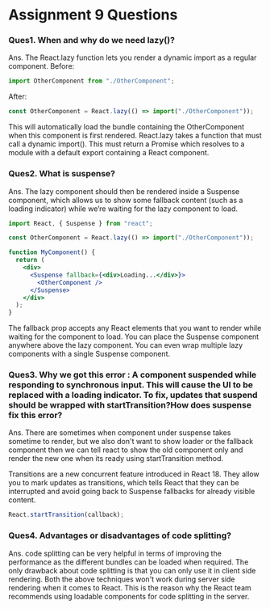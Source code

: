 # Assignment 9 Questions

### Ques1. When and why do we need lazy()?

Ans. The React.lazy function lets you render a dynamic import as a regular component.
Before:

```jsx
import OtherComponent from "./OtherComponent";
```

After:

```jsx
const OtherComponent = React.lazy(() => import("./OtherComponent"));
```

This will automatically load the bundle containing the OtherComponent when this component is first rendered.
React.lazy takes a function that must call a dynamic import(). This must return a Promise which resolves to a
module with a default export containing a React component.

### Ques2. What is suspense?

Ans. The lazy component should then be rendered inside a Suspense component, which allows us to show some fallback
content (such as a loading indicator) while we’re waiting for the lazy component to load.

```jsx
import React, { Suspense } from "react";

const OtherComponent = React.lazy(() => import("./OtherComponent"));

function MyComponent() {
  return (
    <div>
      <Suspense fallback={<div>Loading...</div>}>
        <OtherComponent />
      </Suspense>
    </div>
  );
}
```

The fallback prop accepts any React elements that you want to render while waiting for the component to load. You can
place the Suspense component anywhere above the lazy component. You can even wrap multiple lazy components with a
single Suspense component.

### Ques3. Why we got this error : A component suspended while responding to synchronous input. This will cause the UI to be replaced with a loading indicator. To fix, updates that suspend should be wrapped with startTransition?How does suspense fix this error?

Ans. There are sometimes when component under suspense takes sometime to render, but we also don't want to show loader
or the fallback component then we can tell react to show the old component only and render the new one when its ready
using startTransition method.

Transitions are a new concurrent feature introduced in React 18. They allow you to mark updates as transitions,
which tells React that they can be interrupted and avoid going back to Suspense fallbacks for already visible content.

```jsx
React.startTransition(callback);
```

### Ques4. Advantages or disadvantages of code splitting?

Ans. code splitting can be very helpful in terms of improving the performance as the different bundles can be loaded when required.
The only drawback about code splitting is that you can only use it in client side rendering. Both the above techniques
won't work during server side rendering when it comes to React. This is the reason why the React team recommends using
loadable components for code splitting in the server.
